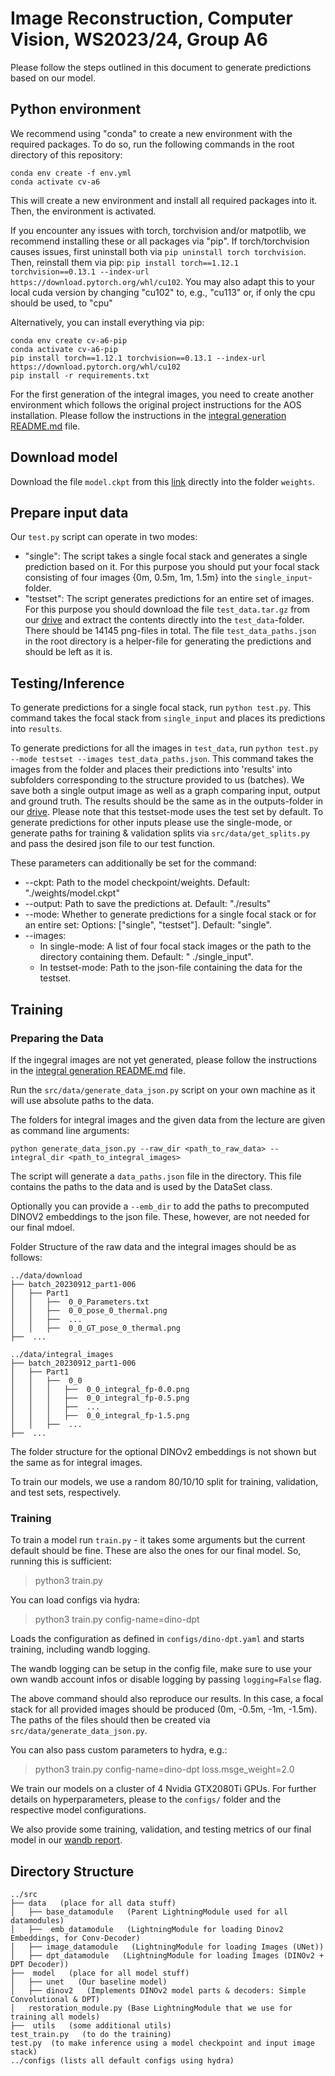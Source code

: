 # Image Reconstruction, Computer Vision, WS2023/24, Group A6

Please follow the steps outlined in this document to generate predictions based on our model.

## Python environment

We recommend using "conda" to create a new environment with the required packages. To do so, run the following commands
in the root directory of this repository:

```
conda env create -f env.yml
conda activate cv-a6
```

This will create a new environment and install all required packages into it. Then, the environment is activated.

If you encounter any issues with torch, torchvision and/or matpotlib, we recommend installing these or all packages via "pip".
If torch/torchvision causes issues, first uninstall both via ```pip uninstall torch torchvision```. Then, reinstall them via pip: ```pip install torch==1.12.1 torchvision==0.13.1 --index-url https://download.pytorch.org/whl/cu102```. You may also adapt this to your local cuda version by changing "cu102" to, e.g., "cu113" or, if only the cpu should be used, to "cpu"

Alternatively, you can install everything via pip:
```
conda env create cv-a6-pip
conda activate cv-a6-pip
pip install torch==1.12.1 torchvision==0.13.1 --index-url https://download.pytorch.org/whl/cu102
pip install -r requirements.txt
```

For the first generation of the integral images, you need to create another environment
which follows the original project instructions for the AOS installation.
Please follow the instructions in the [integral generation README.md](src/data/generate_integral_images/README.md) file.

## Download model

Download the file `model.ckpt` from
this [link](https://drive.google.com/drive/folders/1ueuF1zs5QTb5_t6qXZaQjHwnOwg8Y_6n?usp=sharing) directly into the
folder `weights`.

## Prepare input data

Our `test.py` script can operate in two modes:

- "single": The script takes a single focal stack and generates a single prediction based on it. For this purpose you
  should put your focal stack consisting of four images {0m, 0.5m, 1m, 1.5m} into the `single_input`-folder.
- "testset": The script generates predictions for an entire set of images. For this purpose you should download the
  file `test_data.tar.gz` from
  our [drive](https://drive.google.com/drive/folders/1ueuF1zs5QTb5_t6qXZaQjHwnOwg8Y_6n?usp=sharing) and extract the
  contents directly into the `test_data`-folder. There should be 14145 png-files in total. The
  file `test_data_paths.json` in the root directory is a helper-file for generating the predictions and should be left
  as it is.

## Testing/Inference

To generate predictions for a single focal stack, run
`python test.py`. This command takes the focal stack from `single_input` and places its predictions into `results`.

To generate predictions for all the images in `test_data`,
run `python test.py --mode testset --images test_data_paths.json`. This command takes the images from the folder and
places their predictions into 'results' into subfolders corresponding to the structure provided to us (batches). We save
both a single output image as well as a graph comparing input, output and ground truth. The results should be the same
as in the outputs-folder in
our [drive](https://drive.google.com/drive/folders/1ueuF1zs5QTb5_t6qXZaQjHwnOwg8Y_6n?usp=sharing). Please note that this
testset-mode uses the test set by default. To generate predictions for other inputs please use the
single-mode, or generate paths for training & validation splits via ```src/data/get_splits.py``` and pass the desired json file to our test function.

These parameters can additionally be set for the command:

- --ckpt: Path to the model checkpoint/weights. Default: "./weights/model.ckpt"
- --output: Path to save the predictions at. Default: "./results"
- --mode: Whether to generate predictions for a single focal stack or for an entire set: Options: ["single", "testset"].
  Default: "single".
- --images:
    - In single-mode: A list of four focal stack images or the path to the directory containing them. Default: "
      ./single_input".
    - In testset-mode: Path to the json-file containing the data for the testset.

## Training

### Preparing the Data

If the ingegral images are not yet generated, please follow the instructions in
the [integral generation README.md](src/data/generate_integral_images/README.md) file.

Run the ```src/data/generate_data_json.py``` script on your own machine as it will use absolute paths to the data.

The folders for integral images and the given data from the lecture are given as command line arguments:

```
python generate_data_json.py --raw_dir <path_to_raw_data> --integral_dir <path_to_integral_images>
```

The script will generate a ```data_paths.json``` file in the directory.
This file contains the paths to the data and is used by the DataSet class.

Optionally you can provide a ```--emb_dir``` to add the paths to precomputed DINOV2 embeddings to the json file. These, however, are not needed for our final mdoel.

Folder Structure of the raw data and the integral images should be as follows:

    ../data/download
    ├── batch_20230912_part1-006
    │   ├── Part1
    │   │   ├──  0_0_Parameters.txt
    │   │   ├──  0_0_pose_0_thermal.png
    │   │   ├──  ...
    │   │   ├──  0_0_GT_pose_0_thermal.png
    ├──  ...
    
    ../data/integral_images
    ├── batch_20230912_part1-006
    │   ├── Part1
    │   │   ├──  0_0
    │   │   │   ├──  0_0_integral_fp-0.0.png
    │   │   │   ├──  0_0_integral_fp-0.5.png
    │   │   │   ├──  ...
    │   │   │   ├──  0_0_integral_fp-1.5.png
    │   │   ├──  ...
    ├──  ...

The folder structure for the optional DINOv2 embeddings is not shown but the same as for integral images.

To train our models, we use a random 80/10/10 split for training, validation, and test sets, respectively.

### Training

To train a model run `train.py` - it takes some arguments but the current default should be fine. These are also
the ones for our final model. So, running this is sufficient:
> python3 train.py

You can load configs via hydra:
> python3 train.py config-name=dino-dpt

Loads the configuration as defined in ```configs/dino-dpt.yaml``` and starts training, including wandb logging.

The wandb logging can be setup in the config file, make sure to use your own wandb account infos or disable logging by passing ```logging=False``` flag.

The above command should also reproduce our results. In this case, a focal stack for all provided images should be
produced (0m, -0.5m, -1m, -1.5m). The paths of the files should then be created
via ```src/data/generate_data_json.py```.

You can also pass custom parameters to hydra, e.g.:
> python3 train.py config-name=dino-dpt loss.msge_weight=2.0

We train our models on a cluster of 4 Nvidia GTX2080Ti GPUs. For further details on hyperparameters, please to
the ```configs/``` folder and the respective model configurations.

We also provide some training, validation, and testing metrics of our final model in
our [wandb report](https://api.wandb.ai/links/cv2023-a6/062b67j4).

## Directory Structure

    ../src
    ├── data   (place for all data stuff)
    │   ├── base_datamodule   (Parent LightningModule used for all datamodules)
    │   ├──  emb_datamodule   (LightningModule for loading Dinov2 Embeddings, for Conv-Decoder)
    │   ├── image_datamodule   (LightningModule for loading Images (UNet))
    │   ├── dpt_datamodule   (LightningModule for loading Images (DINOv2 + DPT Decoder))
    ├──  model   (place for all model stuff)
    │   ├── unet   (Our baseline model)
    │   ├── dinov2   (Implements DINOv2 model parts & decoders: Simple Convolutional & DPT)
    │   restoration_module.py (Base LightningModule that we use for training all models)
    ├──  utils   (some additional utils)
    test_train.py   (to do the training)
    test.py  (to make inference using a model checkpoint and input image stack)
    ../configs (lists all default configs using hydra)
